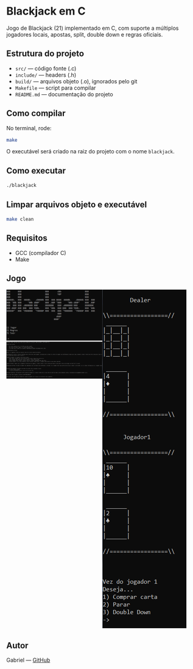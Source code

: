 # Blackjack em C

Jogo de Blackjack (21) implementado em C, com suporte a múltiplos jogadores locais, apostas, split, double down e regras oficiais.

## Estrutura do projeto

- `src/` — código fonte (.c)  
- `include/` — headers (.h)  
- `build/` — arquivos objeto (.o), ignorados pelo git  
- `Makefile` — script para compilar  
- `README.md` — documentação do projeto  

## Como compilar

No terminal, rode:

```bash
make
````

O executável será criado na raiz do projeto com o nome `blackjack`.

## Como executar

```bash
./blackjack
```

## Limpar arquivos objeto e executável

```bash
make clean
```

## Requisitos

* GCC (compilador C)
* Make

## Jogo
<div style="display: flex; justify-content: space-between;">
  <div style="width: 100%">
    <img src="./images/menu.PNG" alt="menu do jogo">
    <img src="./images/regras.PNG" alt="regras do jogo">
  </div>
  <div style="width: 100%">
    <img src="./images/jogo.PNG" alt="imagem do jogo">
  </div>
</div>

## Autor

Gabriel — [GitHub](https://github.com/QTelesGabriel)
